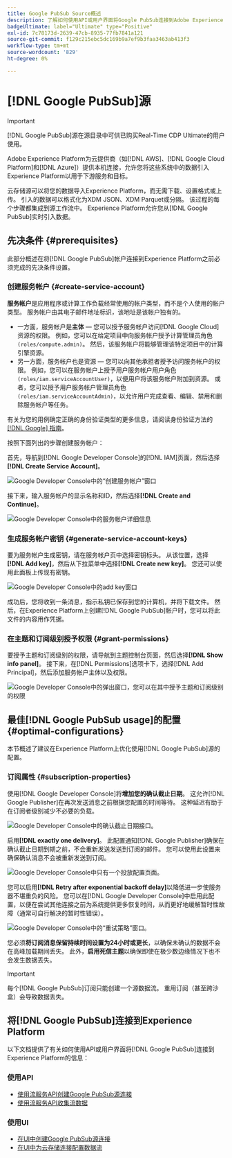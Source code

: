 ```yaml
---
title: Google PubSub Source概述
description: 了解如何使用API或用户界面将Google PubSub连接到Adobe Experience Platform。
badgeUltimate: label="Ultimate" type="Positive"
exl-id: 7c78173d-2639-47cb-8935-77fb7841a121
source-git-commit: f129c215ebc5dc169b9a7ef9b3faa3463ab413f3
workflow-type: tm+mt
source-wordcount: '829'
ht-degree: 0%

---
```


# [!DNL Google PubSub]源

>[!IMPORTANT]
>
>[!DNL Google PubSub]源在源目录中可供已购买Real-Time CDP Ultimate的用户使用。

Adobe Experience Platform为云提供商（如[!DNL AWS]、[!DNL Google Cloud Platform]和[!DNL Azure]）提供本机连接，允许您将这些系统中的数据引入Experience Platform以用于下游服务和目标。

云存储源可以将您的数据导入Experience Platform，而无需下载、设置格式或上传。 引入的数据可以格式化为XDM JSON、XDM Parquet或分隔。 该过程的每个步骤都集成到源工作流中。 Experience Platform允许您从[!DNL Google PubSub]实时引入数据。

## 先决条件 {#prerequisites}

此部分概述在将[!DNL Google PubSub]帐户连接到Experience Platform之前必须完成的先决条件设置。

### 创建服务帐户 {#create-service-account}

**服务帐户**&#x200B;是应用程序或计算工作负载经常使用的帐户类型，而不是个人使用的帐户类型。 服务帐户由其电子邮件地址标识，该地址是该帐户独有的。

* 一方面，服务帐户是&#x200B;**主体** — 您可以授予服务帐户访问[!DNL Google Cloud]资源的权限。 例如，您可以在给定项目中向服务帐户授予计算管理员角色`(roles/compute.admin)`。 然后，该服务帐户将能够管理该特定项目中的计算引擎资源。
* 另一方面，服务帐户也是资源 — 您可以向其他承担者授予访问服务帐户的权限。 例如，您可以在服务帐户上授予用户服务帐户用户角色`(roles/iam.serviceAccountUser)`，以便用户将该服务帐户附加到资源。 或者，您可以授予用户服务帐户管理员角色`(roles/iam.serviceAccountAdmin)`，以允许用户完成查看、编辑、禁用和删除服务帐户等任务。

有关为您的用例确定正确的身份验证类型的更多信息，请阅读身份验证方法的[[!DNL Google] 指南](https://cloud.google.com/docs/authentication)。

按照下面列出的步骤创建服务帐户：

首先，导航到[!DNL Google Developer Console]的[!DNL IAM]页面，然后选择&#x200B;**[!DNL Create Service Account]**。

![Google Developer Console中的“创建服务帐户”窗口](../../images/tutorials/create/google-pubsub/create-service-account.png)

接下来，输入服务帐户的显示名称和ID，然后选择&#x200B;**[!DNL Create and Continue]**。

![Google Developer Console中的服务帐户详细信息](../../images/tutorials/create/google-pubsub/service-account-details.png)

### 生成服务帐户密钥 {#generate-service-account-keys}

要为服务帐户生成密钥，请在服务帐户页中选择密钥标头。 从该位置，选择&#x200B;**[!DNL Add key]**，然后从下拉菜单中选择&#x200B;**[!DNL Create new key]**。 您还可以使用此面板上传现有密钥。

![Google Developer Console中的add key窗口](../../images/tutorials/create/google-pubsub/add-key.png)

成功后，您将收到一条消息，指示私钥已保存到您的计算机，并将下载文件。 然后，在Experience Platform上创建[!DNL Google PubSub]帐户时，您可以将此文件的内容用作凭据。

### 在主题和订阅级别授予权限 {#grant-permissions}

要授予主题和订阅级别的权限，请导航到主题控制台页面，然后选择&#x200B;**[!DNL Show info panel]**。 接下来，在[!DNL Permissions]选项卡下，选择[!DNL Add Principal]，然后添加服务帐户主体以及权限。

![Google Developer Console中的弹出窗口，您可以在其中授予主题和订阅级别的权限](../../images/tutorials/create/google-pubsub/add-principal.png)

## 最佳[!DNL Google PubSub usage]的配置 {#optimal-configurations}

本节概述了建议在Experience Platform上优化使用[!DNL Google PubSub]源的配置。

### 订阅属性 {#subscription-properties}

使用[!DNL Google Developer Console]将&#x200B;**增加您的确认截止日期**。 这允许[!DNL Google Publisher]在再次发送消息之前根据您配置的时间等待。 这种延迟有助于在订阅者级别减少不必要的负载。

![Google Developer Console中的确认截止日期接口。](../../images/tutorials/create/google-pubsub/acknowledgement-deadline.png)

启用&#x200B;**[!DNL exactly one delivery]**。 此配置通知[!DNL Google Publisher]确保在确认截止日期到期之前，不会重新发送发送到订阅的邮件。 您可以使用此设置来确保确认消息不会被重新发送到订阅。

![Google Developer Console中只有一个投放配置页面。](../../images/tutorials/create/google-pubsub/exactly-one-delivery.png)

您可以启用&#x200B;**[!DNL Retry after exponential backoff delay]**&#x200B;以降低进一步使服务器不堪重负的风险。 您可以在[!DNL Google Developer Console]中启用此配置，以便在尝试其他连接之前为系统提供更多恢复时间，从而更好地缓解暂时性故障（通常可自行解决的暂时性错误）。

![Google Developer Console中的“重试策略”窗口。](../../images/tutorials/create/google-pubsub/retry-policy.png)

您必须&#x200B;**将订阅消息保留持续时间设置为24小时或更长**，以确保未确认的数据不会在高峰加载期间丢失。 此外，**启用死信主题**&#x200B;以确保即使在极少数边缘情况下也不会发生数据丢失。

>[!IMPORTANT]
>
>每个[!DNL Google PubSub]订阅只能创建一个源数据流。 重用订阅（甚至跨沙盒）会导致数据丢失。

## 将[!DNL Google PubSub]连接到Experience Platform

以下文档提供了有关如何使用API或用户界面将[!DNL Google PubSub]连接到Experience Platform的信息：

### 使用API

* [使用流服务API创建Google PubSub源连接](../../tutorials/api/create/cloud-storage/google-pubsub.md)
* [使用流服务API收集流数据](../../tutorials/api/collect/streaming.md)

### 使用UI

* [在UI中创建Google PubSub源连接](../../tutorials/ui/create/cloud-storage/google-pubsub.md)
* [在UI中为云存储连接配置数据流](../../tutorials/ui/dataflow/streaming/cloud-storage-streaming.md)
